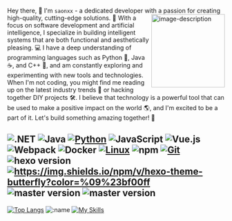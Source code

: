 Hey there, 👋 I'm `saonxx` - a dedicated developer with a passion for creating high-quality, <img src="https://saon.top/webp/IMG_26621.webp" alt="image-description" align="right" width="170px">cutting-edge solutions. 🚀 With a focus on software development and artificial intelligence, I specialize in building intelligent systems that are both functional and aesthetically pleasing. 💻 I have a deep understanding of programming languages such as Python 🐍, Java ☕️, and C++ 🔧, and am constantly exploring and experimenting with new tools and technologies. When I'm not coding, you might find me reading up on the latest industry trends 📖 or hacking together DIY projects 🛠️. I believe that technology is a powerful tool that can be used to make a positive impact on the world 🌎, and I'm excited to be a part of it. Let's build something amazing together! 🌱

![.NET](https://img.shields.io/badge/.NET-512BD4?style=flat-square&logo=C-Sharp&logoColor=ffffff)
![Java](https://img.shields.io/badge/-Java-007396?style=flat-square&logo=java&logoColor=ffffff)
[![Python](https://img.shields.io/badge/-Python-3776AB?style=flat-square&logo=python&logoColor=ffffff)](https://www.python.org/)
![JavaScript](https://img.shields.io/badge/JavaScript-F7DF1E?style=flat-square&logo=JavaScript&logoColor=ffffff)
![Vue.js](https://img.shields.io/badge/-Vue.js-4FC08D?style=flat-square&logo=Vue.js&logoColor=ffffff)
![Webpack](https://img.shields.io/badge/-Webpack-8DD6F9?style=flat-square&logo=webpack&logoColor=ffffff)
![Docker](https://img.shields.io/badge/Docker-2496ED?style=flat-square&logo=docker&logoColor=ffffff)
[![Linux](https://img.shields.io/badge/-Linux-333333?style=flat-square&logo=linux&logoColor=white)](https://www.linuxfoundation.org/)
![npm](https://img.shields.io/badge/-NPM-CB3837?style=flat-square&logo=npm&logoColor=white)
[![Git](https://img.shields.io/badge/-Git-f05032?style=flat-square&logo=git&logoColor=white)](https://git-scm.com/)
<img src="https://camo.githubusercontent.com/fc645fa948e87befe90fa5d523fbe4db101f858a5f1139ac40b75103e43b9f59/68747470733a2f2f696d672e736869656c64732e696f2f62616467652f6865786f2d352e332e302b2d3065383363" alt="hexo version" data-canonical-src="https://img.shields.io/badge/hexo-5.3.0+-0e83c" style="max-width: 100%;"><a target="_blank" rel="noopener noreferrer nofollow" href="https://camo.githubusercontent.com/53cd517a715f5c131d2d78adffcb196d9ddb11f1ae688e3cc6a480566e2ab9e3/68747470733a2f2f696d672e736869656c64732e696f2f6e706d2f762f6865786f2d7468656d652d627574746572666c793f636f6c6f723d253039253233626630306666"><img src="https://camo.githubusercontent.com/53cd517a715f5c131d2d78adffcb196d9ddb11f1ae688e3cc6a480566e2ab9e3/68747470733a2f2f696d672e736869656c64732e696f2f6e706d2f762f6865786f2d7468656d652d627574746572666c793f636f6c6f723d253039253233626630306666" alt="https://img.shields.io/npm/v/hexo-theme-butterfly?color=%09%23bf00ff" data-canonical-src="https://img.shields.io/npm/v/hexo-theme-butterfly?color=%09%23bf00ff" style="max-width: 100%;"></a> <img src="https://camo.githubusercontent.com/6560a125081e9201316b73278edc8da47826332ec094f2167f331db6a5bf2c5c/68747470733a2f2f696d672e736869656c64732e696f2f6769746875622f7061636b6167652d6a736f6e2f762f6a65727279633132372f6865786f2d7468656d652d627574746572666c792f6465763f6c6162656c3d646576" alt="master version" data-canonical-src="https://img.shields.io/github/package-json/v/jerryc127/hexo-theme-butterfly/dev?label=dev" style="max-width: 100%;"> <img src="https://camo.githubusercontent.com/d509893a31f8133dddd9a7fb3db3f00c36d8a1a5f6ac74d4072366902ce2bad5/68747470733a2f2f696d672e736869656c64732e696f2f6769746875622f7061636b6167652d6a736f6e2f762f6a65727279633132372f6865786f2d7468656d652d627574746572666c792f6d61737465723f636f6c6f723d253233316162316164266c6162656c3d6d6173746572" alt="master version" data-canonical-src="https://img.shields.io/github/package-json/v/jerryc127/hexo-theme-butterfly/master?color=%231ab1ad&amp;label=master" style="max-width: 100%;">
---

[![Top Langs](https://github-readme-stats.vercel.app/api/top-langs/?username=saonxx&layout=compact)](https://github.com/anuraghazra/github-readme-stats)
![:name](https://count.getloli.com/get/@:saonxx)
[![My Skills](https://skillicons.dev/icons?i=wordpress,ae,windows,androidstudio,angular,apollo,apple,appwrite,arch,atom,au,autocad,aws,azure,babel,bitbucket,blender,bootstrap,c,cs,cpp,crystal,cassandra,cloudflare,codepen,css,cypress,debian,php,ps,discord,bots,discordjs,django,docker,dotnet,ember,emotion,vue,vuetify,firebase,flutter,gamemakerstudio,gcp,git,github,githubactions,gitlab,gmail,gherkin,hibernate,ai,instagram,java,js,linux,go,vscode,twitter,svelte)](https://skillicons.dev)
